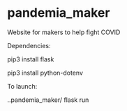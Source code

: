 # pandemia_maker
Website for makers to help fight COVID


Dependencies:

pip3 install flask

pip3 install python-dotenv

To launch:

..pandemia_maker/
flask run

